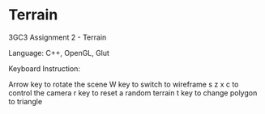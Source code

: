 # Terrain

3GC3 Assignment 2 - Terrain

Language: C++, OpenGL, Glut

Keyboard Instruction:

Arrow key to rotate the scene
W key to switch to wireframe
s z x c to control the camera
r key to reset a random terrain
t key to change polygon to triangle
